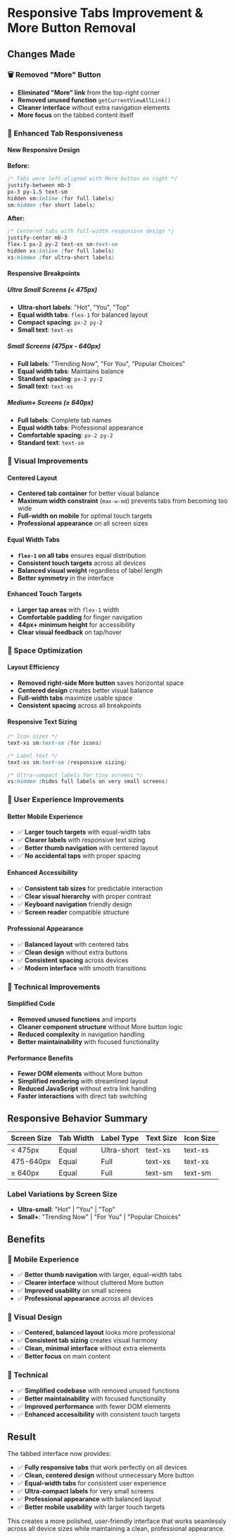 # Responsive Tabs Improvement & More Button Removal

## Changes Made

### 🗑️ Removed "More" Button
- **Eliminated "More" link** from the top-right corner
- **Removed unused function** `getCurrentViewAllLink()`
- **Cleaner interface** without extra navigation elements
- **More focus** on the tabbed content itself

### 📱 Enhanced Tab Responsiveness

#### New Responsive Design
**Before:**
```css
/* Tabs were left-aligned with More button on right */
justify-between mb-3
px-3 py-1.5 text-sm
hidden sm:inline (for full labels)
sm:hidden (for short labels)
```

**After:**
```css
/* Centered tabs with full-width responsive design */
justify-center mb-3
flex-1 px-2 py-2 text-xs sm:text-sm
hidden xs:inline (for full labels)
xs:hidden (for ultra-short labels)
```

#### Responsive Breakpoints

##### Ultra Small Screens (< 475px)
- **Ultra-short labels**: "Hot", "You", "Top"
- **Equal width tabs**: `flex-1` for balanced layout
- **Compact spacing**: `px-2 py-2`
- **Small text**: `text-xs`

##### Small Screens (475px - 640px)
- **Full labels**: "Trending Now", "For You", "Popular Choices"
- **Equal width tabs**: Maintains balance
- **Standard spacing**: `px-2 py-2`
- **Small text**: `text-xs`

##### Medium+ Screens (≥ 640px)
- **Full labels**: Complete tab names
- **Equal width tabs**: Professional appearance
- **Comfortable spacing**: `px-2 py-2`
- **Standard text**: `text-sm`

### 🎨 Visual Improvements

#### Centered Layout
- **Centered tab container** for better visual balance
- **Maximum width constraint** (`max-w-md`) prevents tabs from becoming too wide
- **Full-width on mobile** for optimal touch targets
- **Professional appearance** on all screen sizes

#### Equal Width Tabs
- **`flex-1` on all tabs** ensures equal distribution
- **Consistent touch targets** across all devices
- **Balanced visual weight** regardless of label length
- **Better symmetry** in the interface

#### Enhanced Touch Targets
- **Larger tap areas** with `flex-1` width
- **Comfortable padding** for finger navigation
- **44px+ minimum height** for accessibility
- **Clear visual feedback** on tap/hover

### 📏 Space Optimization

#### Layout Efficiency
- **Removed right-side More button** saves horizontal space
- **Centered design** creates better visual balance
- **Full-width tabs** maximize usable space
- **Consistent spacing** across all breakpoints

#### Responsive Text Sizing
```css
/* Icon sizes */
text-xs sm:text-sm (for icons)

/* Label text */
text-xs sm:text-sm (responsive sizing)

/* Ultra-compact labels for tiny screens */
xs:hidden (hides full labels on very small screens)
```

### 🎯 User Experience Improvements

#### Better Mobile Experience
- ✅ **Larger touch targets** with equal-width tabs
- ✅ **Clearer labels** with responsive text sizing
- ✅ **Better thumb navigation** with centered layout
- ✅ **No accidental taps** with proper spacing

#### Enhanced Accessibility
- ✅ **Consistent tab sizes** for predictable interaction
- ✅ **Clear visual hierarchy** with proper contrast
- ✅ **Keyboard navigation** friendly design
- ✅ **Screen reader** compatible structure

#### Professional Appearance
- ✅ **Balanced layout** with centered tabs
- ✅ **Clean design** without extra buttons
- ✅ **Consistent spacing** across devices
- ✅ **Modern interface** with smooth transitions

### 🔧 Technical Improvements

#### Simplified Code
- **Removed unused functions** and imports
- **Cleaner component structure** without More button logic
- **Reduced complexity** in navigation handling
- **Better maintainability** with focused functionality

#### Performance Benefits
- **Fewer DOM elements** without More button
- **Simplified rendering** with streamlined layout
- **Reduced JavaScript** without extra link handling
- **Faster interactions** with direct tab switching

## Responsive Behavior Summary

| Screen Size | Tab Width | Label Type | Text Size | Icon Size |
|-------------|-----------|------------|-----------|-----------|
| < 475px     | Equal     | Ultra-short| text-xs   | text-xs   |
| 475-640px   | Equal     | Full       | text-xs   | text-xs   |
| ≥ 640px     | Equal     | Full       | text-sm   | text-sm   |

### Label Variations by Screen Size
- **Ultra-small**: "Hot" | "You" | "Top"
- **Small+**: "Trending Now" | "For You" | "Popular Choices"

## Benefits

### 📱 Mobile Experience
- ✅ **Better thumb navigation** with larger, equal-width tabs
- ✅ **Clearer interface** without cluttered More button
- ✅ **Improved usability** on small screens
- ✅ **Professional appearance** across all devices

### 🎨 Visual Design
- ✅ **Centered, balanced layout** looks more professional
- ✅ **Consistent tab sizing** creates visual harmony
- ✅ **Clean, minimal interface** without extra elements
- ✅ **Better focus** on main content

### 🔧 Technical
- ✅ **Simplified codebase** with removed unused functions
- ✅ **Better maintainability** with focused functionality
- ✅ **Improved performance** with fewer DOM elements
- ✅ **Enhanced accessibility** with consistent touch targets

## Result

The tabbed interface now provides:
- ✅ **Fully responsive tabs** that work perfectly on all devices
- ✅ **Clean, centered design** without unnecessary More button
- ✅ **Equal-width tabs** for consistent user experience
- ✅ **Ultra-compact labels** for very small screens
- ✅ **Professional appearance** with balanced layout
- ✅ **Better mobile usability** with larger touch targets

This creates a more polished, user-friendly interface that works seamlessly across all device sizes while maintaining a clean, professional appearance.